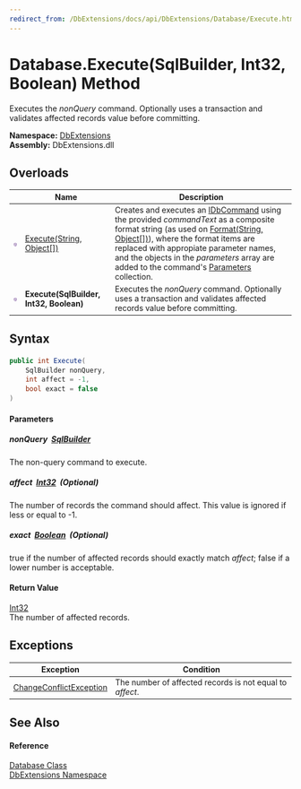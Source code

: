 ```yaml
---
redirect_from: /DbExtensions/docs/api/DbExtensions/Database/Execute.html
---
```


Database.Execute(SqlBuilder, Int32, Boolean) Method
===================================================
Executes the *nonQuery* command. Optionally uses a transaction and validates affected records value before committing.
  
**Namespace:** [DbExtensions][1]  
**Assembly:** DbExtensions.dll

Overloads
---------

|                  | Name                                    | Description                                                                                                                                                                                                                                                                                                             |
| ---------------- | --------------------------------------- | ----------------------------------------------------------------------------------------------------------------------------------------------------------------------------------------------------------------------------------------------------------------------------------------------------------------------- |
| ![Public method] | [Execute(String, Object[])][2]          | Creates and executes an [IDbCommand][3] using the provided *commandText* as a composite format string (as used on [Format(String, Object[])][4]), where the format items are replaced with appropiate parameter names, and the objects in the *parameters* array are added to the command's [Parameters][5] collection. |
| ![Public method] | **Execute(SqlBuilder, Int32, Boolean)** | Executes the *nonQuery* command. Optionally uses a transaction and validates affected records value before committing.                                                                                                                                                                                                  |


Syntax
------

```csharp
public int Execute(
	SqlBuilder nonQuery,
	int affect = -1,
	bool exact = false
)
```

#### Parameters

##### *nonQuery*  [SqlBuilder][6]
The non-query command to execute.

##### *affect*  [Int32][7]  (Optional)
The number of records the command should affect. This value is ignored if less or equal to -1.

##### *exact*  [Boolean][8]  (Optional)
true if the number of affected records should exactly match *affect*; false if a lower number is acceptable.

#### Return Value
[Int32][7]  
The number of affected records.

Exceptions
----------

| Exception                    | Condition                                                |
| ---------------------------- | -------------------------------------------------------- |
| [ChangeConflictException][9] | The number of affected records is not equal to *affect*. |


See Also
--------

#### Reference
[Database Class][10]  
[DbExtensions Namespace][1]  

[1]: ../README.md
[2]: Execute_1.md
[3]: https://learn.microsoft.com/dotnet/api/system.data.idbcommand
[4]: https://learn.microsoft.com/dotnet/api/system.string.format#system-string-format(system-string-system-object())
[5]: https://learn.microsoft.com/dotnet/api/system.data.idbcommand.parameters
[6]: ../SqlBuilder/README.md
[7]: https://learn.microsoft.com/dotnet/api/system.int32
[8]: https://learn.microsoft.com/dotnet/api/system.boolean
[9]: ../ChangeConflictException/README.md
[10]: README.md
[Public method]: ../../icons/pubmethod.svg "Public method"